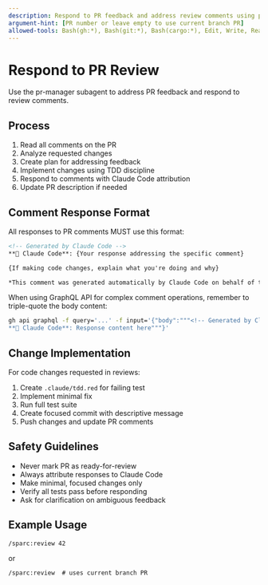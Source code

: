 ```yaml
---
description: Respond to PR feedback and address review comments using pr-manager agent
argument-hint: [PR number or leave empty to use current branch PR]
allowed-tools: Bash(gh:*), Bash(git:*), Bash(cargo:*), Edit, Write, Read, MultiEdit
---
```


# Respond to PR Review

Use the pr-manager subagent to address PR feedback and respond to review comments.

## Process

1. Read all comments on the PR
2. Analyze requested changes
3. Create plan for addressing feedback
4. Implement changes using TDD discipline
5. Respond to comments with Claude Code attribution
6. Update PR description if needed

## Comment Response Format

All responses to PR comments MUST use this format:

```markdown
<!-- Generated by Claude Code -->
**🤖 Claude Code**: {Your response addressing the specific comment}

{If making code changes, explain what you're doing and why}

*This comment was generated automatically by Claude Code on behalf of the repository maintainer. Please direct questions about this automation to the repository owner.*
```

When using GraphQL API for complex comment operations, remember to triple-quote the body content:
```bash
gh api graphql -f query='...' -f input='{"body":"""<!-- Generated by Claude Code -->
**🤖 Claude Code**: Response content here"""}'
```

## Change Implementation

For code changes requested in reviews:
1. Create `.claude/tdd.red` for failing test
2. Implement minimal fix
3. Run full test suite
4. Create focused commit with descriptive message
5. Push changes and update PR comments

## Safety Guidelines

- Never mark PR as ready-for-review
- Always attribute responses to Claude Code
- Make minimal, focused changes only
- Verify all tests pass before responding
- Ask for clarification on ambiguous feedback

## Example Usage

```
/sparc:review 42
```
or
```
/sparc:review  # uses current branch PR
```
